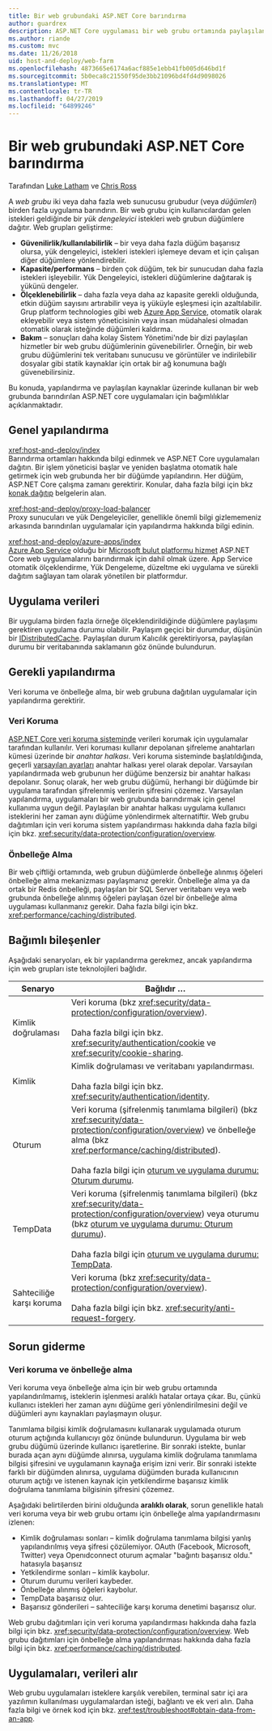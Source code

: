 ```yaml
---
title: Bir web grubundaki ASP.NET Core barındırma
author: guardrex
description: ASP.NET Core uygulaması bir web grubu ortamında paylaşılan kaynaklar ile birden çok örneğini barındırmayı öğrenin.
ms.author: riande
ms.custom: mvc
ms.date: 11/26/2018
uid: host-and-deploy/web-farm
ms.openlocfilehash: 4873665e6174a6acf885e1ebb41fb005d646bd1f
ms.sourcegitcommit: 5b0eca8c21550f95de3bb21096bd4fd4d9098026
ms.translationtype: MT
ms.contentlocale: tr-TR
ms.lasthandoff: 04/27/2019
ms.locfileid: "64899246"
---
```

# <a name="host-aspnet-core-in-a-web-farm"></a>Bir web grubundaki ASP.NET Core barındırma

Tarafından [Luke Latham](https://github.com/guardrex) ve [Chris Ross](https://github.com/Tratcher)

A *web grubu* iki veya daha fazla web sunucusu grubudur (veya *düğümleri*) birden fazla uygulama barındırın. Bir web grubu için kullanıcılardan gelen istekleri geldiğinde bir *yük dengeleyici* istekleri web grubun düğümlere dağıtır. Web grupları geliştirme:

* **Güvenilirlik/kullanılabilirlik** &ndash; bir veya daha fazla düğüm başarısız olursa, yük dengeleyici, istekleri istekleri işlemeye devam et için çalışan diğer düğümlere yönlendirebilir.
* **Kapasite/performans** &ndash; birden çok düğüm, tek bir sunucudan daha fazla istekleri işleyebilir. Yük Dengeleyici, istekleri düğümlerine dağıtarak iş yükünü dengeler.
* **Ölçeklenebilirlik** &ndash; daha fazla veya daha az kapasite gerekli olduğunda, etkin düğüm sayısını artırabilir veya iş yüküyle eşleşmesi için azaltılabilir. Grup platform technologies gibi web [Azure App Service](https://azure.microsoft.com/services/app-service/), otomatik olarak ekleyebilir veya sistem yöneticisinin veya insan müdahalesi olmadan otomatik olarak isteğinde düğümleri kaldırma.
* **Bakım** &ndash; sonuçları daha kolay Sistem Yönetimi'nde bir dizi paylaşılan hizmetler bir web grubu düğümlerinin güvenebilirler. Örneğin, bir web grubu düğümlerini tek veritabanı sunucusu ve görüntüler ve indirilebilir dosyalar gibi statik kaynaklar için ortak bir ağ konumuna bağlı güvenebilirsiniz.

Bu konuda, yapılandırma ve paylaşılan kaynaklar üzerinde kullanan bir web grubunda barındırılan ASP.NET core uygulamaları için bağımlılıklar açıklanmaktadır.

## <a name="general-configuration"></a>Genel yapılandırma

<xref:host-and-deploy/index>  
Barındırma ortamları hakkında bilgi edinmek ve ASP.NET Core uygulamaları dağıtın. Bir işlem yöneticisi başlar ve yeniden başlatma otomatik hale getirmek için web grubunda her bir düğümde yapılandırın. Her düğüm, ASP.NET Core çalışma zamanı gerektirir. Konular, daha fazla bilgi için bkz [konak dağıtıp](xref:host-and-deploy/index) belgelerin alan.

<xref:host-and-deploy/proxy-load-balancer>  
Proxy sunucuları ve yük Dengeleyiciler, genellikle önemli bilgi gizlememeniz arkasında barındırılan uygulamalar için yapılandırma hakkında bilgi edinin.

<xref:host-and-deploy/azure-apps/index>  
[Azure App Service](https://azure.microsoft.com/services/app-service/) olduğu bir [Microsoft bulut platformu hizmet](https://azure.microsoft.com/) ASP.NET Core web uygulamalarını barındırmak için dahil olmak üzere. App Service otomatik ölçeklendirme, Yük Dengeleme, düzeltme eki uygulama ve sürekli dağıtım sağlayan tam olarak yönetilen bir platformdur.

## <a name="app-data"></a>Uygulama verileri

Bir uygulama birden fazla örneğe ölçeklendirildiğinde düğümlere paylaşımı gerektiren uygulama durumu olabilir. Paylaşım geçici bir durumdur, düşünün bir [IDistributedCache](/dotnet/api/microsoft.extensions.caching.distributed.idistributedcache). Paylaşılan durum Kalıcılık gerektiriyorsa, paylaşılan durumu bir veritabanında saklamanın göz önünde bulundurun.

## <a name="required-configuration"></a>Gerekli yapılandırma

Veri koruma ve önbelleğe alma, bir web grubuna dağıtılan uygulamalar için yapılandırma gerektirir.

### <a name="data-protection"></a>Veri Koruma

[ASP.NET Core veri koruma sisteminde](xref:security/data-protection/introduction) verileri korumak için uygulamalar tarafından kullanılır. Veri koruması kullanır depolanan şifreleme anahtarları kümesi üzerinde bir *anahtar halkası*. Veri koruma sisteminde başlatıldığında, geçerli [varsayılan ayarları](xref:security/data-protection/configuration/default-settings) anahtar halkası yerel olarak depolar. Varsayılan yapılandırmada web grubunun her düğüme benzersiz bir anahtar halkası depolanır. Sonuç olarak, her web grubu düğümü, herhangi bir düğümde bir uygulama tarafından şifrelenmiş verilerin şifresini çözemez. Varsayılan yapılandırma, uygulamaları bir web grubunda barındırmak için genel kullanıma uygun değil. Paylaşılan bir anahtar halkası uygulama kullanıcı isteklerini her zaman aynı düğüme yönlendirmek alternatiftir. Web grubu dağıtımları için veri koruma sistem yapılandırması hakkında daha fazla bilgi için bkz. <xref:security/data-protection/configuration/overview>.

### <a name="caching"></a>Önbelleğe Alma

Bir web çiftliği ortamında, web grubun düğümlerde önbelleğe alınmış öğeleri önbelleğe alma mekanizması paylaşmanız gerekir. Önbelleğe alma ya da ortak bir Redis önbelleği, paylaşılan bir SQL Server veritabanı veya web grubunda önbelleğe alınmış öğeleri paylaşan özel bir önbelleğe alma uygulaması kullanmanız gerekir. Daha fazla bilgi için bkz. <xref:performance/caching/distributed>.

## <a name="dependent-components"></a>Bağımlı bileşenler

Aşağıdaki senaryoları, ek bir yapılandırma gerekmez, ancak yapılandırma için web grupları iste teknolojileri bağlıdır.

| Senaryo | Bağlıdır &hellip; |
| -------- | ------------------- |
| Kimlik doğrulaması | Veri koruma (bkz <xref:security/data-protection/configuration/overview>).<br><br>Daha fazla bilgi için bkz. <xref:security/authentication/cookie> ve <xref:security/cookie-sharing>. |
| Kimlik | Kimlik doğrulaması ve veritabanı yapılandırması.<br><br>Daha fazla bilgi için bkz. <xref:security/authentication/identity>. |
| Oturum | Veri koruma (şifrelenmiş tanımlama bilgileri) (bkz <xref:security/data-protection/configuration/overview>) ve önbelleğe alma (bkz <xref:performance/caching/distributed>).<br><br>Daha fazla bilgi için [oturum ve uygulama durumu: Oturum durumu](xref:fundamentals/app-state#session-state). |
| TempData | Veri koruma (şifrelenmiş tanımlama bilgileri) (bkz <xref:security/data-protection/configuration/overview>) veya oturumu (bkz [oturum ve uygulama durumu: Oturum durumu](xref:fundamentals/app-state#session-state)).<br><br>Daha fazla bilgi için [oturum ve uygulama durumu: TempData](xref:fundamentals/app-state#tempdata). |
| Sahteciliğe karşı koruma | Veri koruma (bkz <xref:security/data-protection/configuration/overview>).<br><br>Daha fazla bilgi için bkz. <xref:security/anti-request-forgery>. |

## <a name="troubleshoot"></a>Sorun giderme

### <a name="data-protection-and-caching"></a>Veri koruma ve önbelleğe alma

Veri koruma veya önbelleğe alma için bir web grubu ortamında yapılandırılmamış, isteklerin işlenmesi aralıklı hatalar ortaya çıkar. Bu, çünkü kullanıcı istekleri her zaman aynı düğüme geri yönlendirilmesini değil ve düğümleri aynı kaynakları paylaşmayın oluşur.

Tanımlama bilgisi kimlik doğrulamasını kullanarak uygulamada oturum oturum açtığında kullanıcıyı göz önünde bulundurun. Uygulama bir web grubu düğümü üzerinde kullanıcı işaretlerine. Bir sonraki istekte, bunlar burada açan aynı düğümde alınırsa, uygulama kimlik doğrulama tanımlama bilgisi şifresini ve uygulamanın kaynağa erişim izni verir. Bir sonraki istekte farklı bir düğümden alınırsa, uygulama düğümden burada kullanıcının oturum açtığı ve istenen kaynak için yetkilendirme başarısız kimlik doğrulama tanımlama bilgisinin şifresini çözemez.

Aşağıdaki belirtilerden birini olduğunda **aralıklı olarak**, sorun genellikle hatalı veri koruma veya bir web grubu ortamı için önbelleğe alma yapılandırmasını izlenen:

* Kimlik doğrulaması sonları &ndash; kimlik doğrulama tanımlama bilgisi yanlış yapılandırılmış veya şifresi çözülemiyor. OAuth (Facebook, Microsoft, Twitter) veya Openıdconnect oturum açmalar "bağıntı başarısız oldu." hatasıyla başarısız
* Yetkilendirme sonları &ndash; kimlik kaybolur.
* Oturum durumu verileri kaybeder.
* Önbelleğe alınmış öğeleri kaybolur.
* TempData başarısız olur.
* Başarısız gönderileri &ndash; sahteciliğe karşı koruma denetimi başarısız olur.

Web grubu dağıtımları için veri koruma yapılandırması hakkında daha fazla bilgi için bkz. <xref:security/data-protection/configuration/overview>. Web grubu dağıtımları için önbelleğe alma yapılandırması hakkında daha fazla bilgi için bkz. <xref:performance/caching/distributed>.

## <a name="obtain-data-from-apps"></a>Uygulamaları, verileri alır

Web grubu uygulamaları isteklere karşılık verebilen, terminal satır içi ara yazılımın kullanılması uygulamalardan isteği, bağlantı ve ek veri alın. Daha fazla bilgi ve örnek kod için bkz. <xref:test/troubleshoot#obtain-data-from-an-app>.
